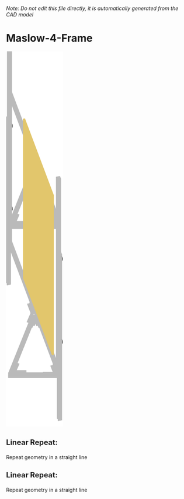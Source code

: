 ###### Note: Do not edit this file directly, it is automatically generated from the CAD model

# Maslow-4-Frame

![](/project.svg)

<h3 style="font-size:20px;"><strong>Linear Repeat:</strong></h3>Repeat geometry in a straight line


<h3 style="font-size:20px;"><strong>Linear Repeat:</strong></h3>Repeat geometry in a straight line


